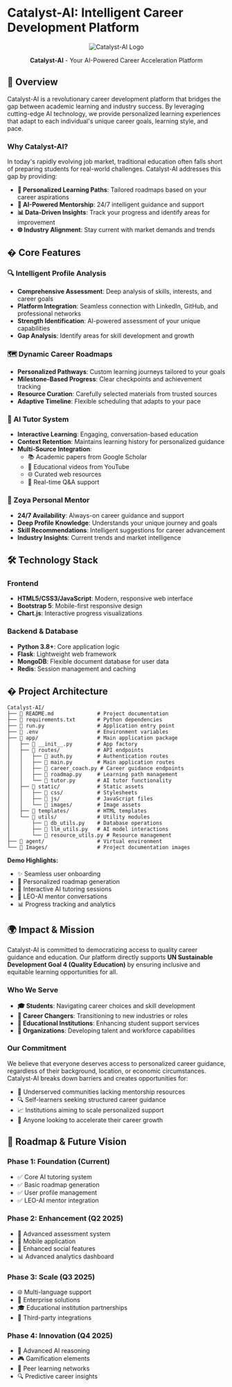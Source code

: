 # Catalyst-AI: Intelligent Career Development Platform

<div align="center">

![Catalyst-AI Logo](Images/Catalyst.png)

**Catalyst-AI** - Your AI-Powered Career Acceleration Platform



</div>

## 🌟 Overview

Catalyst-AI is a revolutionary career development platform that bridges the gap between academic learning and industry success. By leveraging cutting-edge AI technology, we provide personalized learning experiences that adapt to each individual's unique career goals, learning style, and pace.

### Why Catalyst-AI?

In today's rapidly evolving job market, traditional education often falls short of preparing students for real-world challenges. Catalyst-AI addresses this gap by providing:

- **🎯 Personalized Learning Paths**: Tailored roadmaps based on your career aspirations
- **🤖 AI-Powered Mentorship**: 24/7 intelligent guidance and support
- **📊 Data-Driven Insights**: Track your progress and identify areas for improvement
- **🌐 Industry Alignment**: Stay current with market demands and trends

## � Core Features

### 🔍 Intelligent Profile Analysis
- **Comprehensive Assessment**: Deep analysis of skills, interests, and career goals
- **Platform Integration**: Seamless connection with LinkedIn, GitHub, and professional networks
- **Strength Identification**: AI-powered assessment of your unique capabilities
- **Gap Analysis**: Identify areas for skill development and growth

### 🗺️ Dynamic Career Roadmaps
- **Personalized Pathways**: Custom learning journeys tailored to your goals
- **Milestone-Based Progress**: Clear checkpoints and achievement tracking
- **Resource Curation**: Carefully selected materials from trusted sources
- **Adaptive Timeline**: Flexible scheduling that adapts to your pace

### 🤖 AI Tutor System
- **Interactive Learning**: Engaging, conversation-based education
- **Context Retention**: Maintains learning history for personalized guidance
- **Multi-Source Integration**: 
  - 📚 Academic papers from Google Scholar
  - 🎥 Educational videos from YouTube
  - 🌐 Curated web resources
  - 💬 Real-time Q&A support

### 💬 Zoya Personal Mentor
- **24/7 Availability**: Always-on career guidance and support
- **Deep Profile Knowledge**: Understands your unique journey and goals
- **Skill Recommendations**: Intelligent suggestions for career advancement
- **Industry Insights**: Current trends and market intelligence

## 🛠️ Technology Stack

### Frontend
- **HTML5/CSS3/JavaScript**: Modern, responsive web interface
- **Bootstrap 5**: Mobile-first responsive design
- **Chart.js**: Interactive progress visualizations

### Backend & Database
- **Python 3.8+**: Core application logic
- **Flask**: Lightweight web framework
- **MongoDB**: Flexible document database for user data
- **Redis**: Session management and caching





## � Project Architecture

```
Catalyst-AI/
├── 📄 README.md              # Project documentation
├── 📄 requirements.txt       # Python dependencies
├── 📄 run.py                 # Application entry point
├── 📄 .env                   # Environment variables
├── 📁 app/                   # Main application package
│   ├── 📄 __init__.py        # App factory
│   ├── 📁 routes/            # API endpoints
│   │   ├── 📄 auth.py        # Authentication routes
│   │   ├── 📄 main.py        # Main application routes
│   │   ├── 📄 career_coach.py # Career guidance endpoints
│   │   ├── 📄 roadmap.py     # Learning path management
│   │   └── 📄 tutor.py       # AI tutor functionality
│   ├── 📁 static/            # Static assets
│   │   ├── 📁 css/           # Stylesheets
│   │   ├── 📁 js/            # JavaScript files
│   │   └── 📁 images/        # Image assets
│   ├── 📁 templates/         # HTML templates
│   └── 📁 utils/             # Utility modules
│       ├── 📄 db_utils.py    # Database operations
│       ├── 📄 llm_utils.py   # AI model interactions
│       └── 📄 resource_utils.py # Resource management
├── 📁 agent/                 # Virtual environment
└── 📁 Images/                # Project documentation images
```


**Demo Highlights:**
- ✨ Seamless user onboarding
- 🎯 Personalized roadmap generation
- 🤖 Interactive AI tutoring sessions
- 💬 LEO-AI mentor conversations
- 📊 Progress tracking and analytics

## 🌍 Impact & Mission

Catalyst-AI is committed to democratizing access to quality career guidance and education. Our platform directly supports **UN Sustainable Development Goal 4 (Quality Education)** by ensuring inclusive and equitable learning opportunities for all.

### Who We Serve

- **🎓 Students**: Navigating career choices and skill development
- **🔄 Career Changers**: Transitioning to new industries or roles
- **🏫 Educational Institutions**: Enhancing student support services
- **🏢 Organizations**: Developing talent and workforce capabilities

### Our Commitment

We believe that everyone deserves access to personalized career guidance, regardless of their background, location, or economic circumstances. Catalyst-AI breaks down barriers and creates opportunities for:

- 🌟 Underserved communities lacking mentorship resources
- 🔍 Self-learners seeking structured career guidance
- 📈 Institutions aiming to scale personalized support
- 🎯 Anyone looking to accelerate their career growth

## 🔮 Roadmap & Future Vision

### Phase 1: Foundation (Current)
- ✅ Core AI tutoring system
- ✅ Basic roadmap generation
- ✅ User profile management
- ✅ LEO-AI mentor integration

### Phase 2: Enhancement (Q2 2025)
- 🔄 Advanced assessment system
- 📱 Mobile application
- 🤝 Enhanced social features
- 📊 Advanced analytics dashboard

### Phase 3: Scale (Q3 2025)
- 🌐 Multi-language support
- 🏢 Enterprise solutions
- 🎓 Educational institution partnerships
- 🔌 Third-party integrations

### Phase 4: Innovation (Q4 2025)
- 🧠 Advanced AI reasoning
- 🎮 Gamification elements
- 👥 Peer learning networks
- 🔍 Predictive career insights


